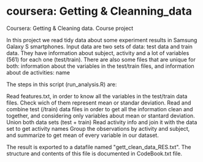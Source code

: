 # coursera: Getting & Cleanning_data
Coursera: Getting &amp; Cleaning data. Course project

In this project we read tidy data about some experiment results in Samsung Galaxy S smartphones.
Input data are two sets of data: test data and train data. They have information about subject, activity and a lot of variables (561) for each one (test/train). There are also  some files that are unique for both: information about the variables in the test/train files, and information about de activities: name

The steps in this script (run_analysis.R) are:

Read features.txt, in order to know all the variables in the test/train data files. Check wich of them represent mean or standar deviation.
Read and combine test (/train) data files in order to get all the information clean and together, and considering only variables about mean or stantard deviation. 
Union both data sets (test + train)
Read activity info and join it with the data set to get activity names
Group the observations by activity and subject, and summarize to get mean of every variable in our dataset.

The result is exported to a datafile named "gett_clean_data_RES.txt". The structure and contents of this file is documented in CodeBook.txt file.

